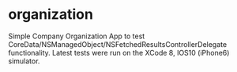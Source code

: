 # organization
Simple Company Organization App to test CoreData/NSManagedObject/NSFetchedResultsControllerDelegate functionality. Latest tests were run on the XCode 8, IOS10 (iPhone6) simulator.
